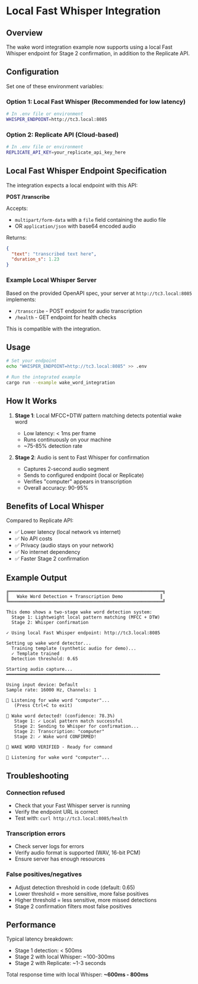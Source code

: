 # Local Fast Whisper Integration

## Overview

The wake word integration example now supports using a local Fast Whisper endpoint for Stage 2 confirmation, in addition to the Replicate API.

## Configuration

Set one of these environment variables:

### Option 1: Local Fast Whisper (Recommended for low latency)

```bash
# In .env file or environment
WHISPER_ENDPOINT=http://tc3.local:8085
```

### Option 2: Replicate API (Cloud-based)

```bash
# In .env file or environment
REPLICATE_API_KEY=your_replicate_api_key_here
```

## Local Fast Whisper Endpoint Specification

The integration expects a local endpoint with this API:

**POST /transcribe**

Accepts:
- `multipart/form-data` with a `file` field containing the audio file
- OR `application/json` with base64 encoded audio

Returns:
```json
{
  "text": "transcribed text here",
  "duration_s": 1.23
}
```

### Example Local Whisper Server

Based on the provided OpenAPI spec, your server at `http://tc3.local:8085` implements:

- `/transcribe` - POST endpoint for audio transcription
- `/health` - GET endpoint for health checks

This is compatible with the integration.

## Usage

```bash
# Set your endpoint
echo "WHISPER_ENDPOINT=http://tc3.local:8085" >> .env

# Run the integrated example
cargo run --example wake_word_integration
```

## How It Works

1. **Stage 1**: Local MFCC+DTW pattern matching detects potential wake word
   - Low latency: < 1ms per frame
   - Runs continuously on your machine
   - ~75-85% detection rate

2. **Stage 2**: Audio is sent to Fast Whisper for confirmation
   - Captures 2-second audio segment
   - Sends to configured endpoint (local or Replicate)
   - Verifies "computer" appears in transcription
   - Overall accuracy: 90-95%

## Benefits of Local Whisper

Compared to Replicate API:
- ✅ Lower latency (local network vs internet)
- ✅ No API costs
- ✅ Privacy (audio stays on your network)
- ✅ No internet dependency
- ✅ Faster Stage 2 confirmation

## Example Output

```
╔══════════════════════════════════════════════════════════╗
║   Wake Word Detection + Transcription Demo              ║
╚══════════════════════════════════════════════════════════╝

This demo shows a two-stage wake word detection system:
  Stage 1: Lightweight local pattern matching (MFCC + DTW)
  Stage 2: Whisper confirmation

✓ Using local Fast Whisper endpoint: http://tc3.local:8085

Setting up wake word detector...
  Training template (synthetic audio for demo)...
  ✓ Template trained
  Detection threshold: 0.65

Starting audio capture...
━━━━━━━━━━━━━━━━━━━━━━━━━━━━━━━━━━━━━━━━━━━━━━━━━━━━━━━━━━

Using input device: Default
Sample rate: 16000 Hz, Channels: 1

🎤 Listening for wake word "computer"...
   (Press Ctrl+C to exit)

🎯 Wake word detected! (confidence: 78.3%)
   Stage 1: ✓ Local pattern match successful
   Stage 2: Sending to Whisper for confirmation...
   Stage 2: Transcription: "computer"
   Stage 2: ✓ Wake word CONFIRMED!

🎉 WAKE WORD VERIFIED - Ready for command

🎤 Listening for wake word "computer"...
```

## Troubleshooting

### Connection refused
- Check that your Fast Whisper server is running
- Verify the endpoint URL is correct
- Test with: `curl http://tc3.local:8085/health`

### Transcription errors
- Check server logs for errors
- Verify audio format is supported (WAV, 16-bit PCM)
- Ensure server has enough resources

### False positives/negatives
- Adjust detection threshold in code (default: 0.65)
- Lower threshold = more sensitive, more false positives
- Higher threshold = less sensitive, more missed detections
- Stage 2 confirmation filters most false positives

## Performance

Typical latency breakdown:
- Stage 1 detection: < 500ms
- Stage 2 with local Whisper: ~100-300ms
- Stage 2 with Replicate: ~1-3 seconds

Total response time with local Whisper: **~600ms - 800ms**
